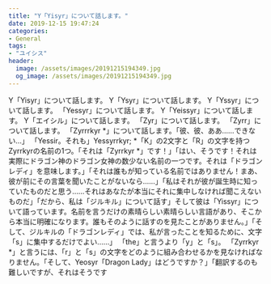 ```yaml
---
title: "Y「Yisyr」について話します。"
date: 2019-12-15 19:47:24
categories:
- General
tags:
- "ユイシス"
header:
  image: /assets/images/20191215194349.jpg
  og_image: /assets/images/20191215194349.jpg
---
```


Y「Yisyr」について話します。 Y「Ysyr」について話します。 Y「Yssyr」について話します。 「Yessyr」について話します。 Y「Yeissyr」について話します。 Y「エイシル」について話します。 「Zyr」について話します。 「Zyrr」について話します。 「Zyrrrkyr *」について話します。「彼、彼、ああ……できない…」 「Yessir。それも」Yessyrrkyr; *「K」の2文字と「R」の文字を持つZyrrkyrの名前の1つ。「それは「Zyrrkyr *」です！」「はい、そうです！それは実際にドラゴン神のドラゴン女神の数少ない名前の一つです。それは「ドラゴンレディ」を意味します。」「それは誰もが知っている名前ではありません！まあ、彼が前にその言葉を聞いたことがないなら……」「私はそれが彼が誕生時に知っていたものだと思う……それはあなたが本当にそれに集中しなければ聞こえないものだ」「だから、私は「ジルキル」について話す」そして彼は「Yissyr」について語っています。名前を言うだけの素晴らしい素晴らしい言語があり、そこから本当に明確になります。誰もそのように話すのを見たことがありません。」「そして、ジルキルの「ドラゴンレディ」では、私が言ったことを知るために、文字「s」に集中するだけでよい……」 「the」と言うより「y」と「s」。 「Zyrrkyr *」と言うには、「r」と「s」の文字をどのように組み合わせるかを見なければなりません。「そして、Yeosyr「Dragon Lady」はどうですか？」「翻訳するのも難しいですが、それはそうです
